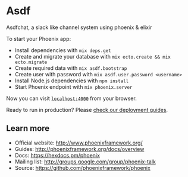 # Asdf

Asdfchat, a slack like channel system using phoenix & elixir 

To start your Phoenix app:

  * Install dependencies with `mix deps.get`
  * Create and migrate your database with `mix ecto.create && mix ecto.migrate`
  * Create required data with `mix asdf.bootstrap`
  * Create user with password with `mix asdf.user.password <username>`
  * Install Node.js dependencies with `npm install`
  * Start Phoenix endpoint with `mix phoenix.server`

Now you can visit [`localhost:4000`](http://localhost:4000) from your browser.

Ready to run in production? Please [check our deployment guides](http://www.phoenixframework.org/docs/deployment).

## Learn more

  * Official website: http://www.phoenixframework.org/
  * Guides: http://phoenixframework.org/docs/overview
  * Docs: https://hexdocs.pm/phoenix
  * Mailing list: http://groups.google.com/group/phoenix-talk
  * Source: https://github.com/phoenixframework/phoenix
